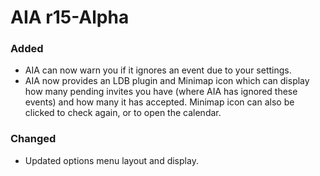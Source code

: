 # AIA r15-Alpha
### Added
* AIA can now warn you if it ignores an event due to your settings.
* AIA now provides an LDB plugin and Minimap icon which can display how many pending invites you have (where AIA has ignored these events) and how many it has accepted. Minimap icon can also be clicked to check again, or to open the calendar.

### Changed
* Updated options menu layout and display.
